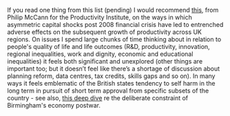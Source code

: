 If you read one thing from this list (pending) I would recommend [this](https://www.productivity.ac.uk/wp-content/uploads/2023/07/WP035-Capital-Shocks-FINAL-180723.pdf), from Philip McCann for the Productivity Institute, on the ways in which asymmetric capital shocks post 2008 financial crisis have led to entrenched adverse effects on the subsequent growth of productivity across UK regions. On issues I spend large chunks of time thinking about in relation to people's quality of life and life outcomes (R&D, productivity, innovation, regional inequalities, work and dignity, economic and educational inequalities) it feels both significant and unexplored (other things are important too; but it doesn’t feel like there’s a shortage of discussion about planning reform, data centres, tax credits, skills gaps and so on). In many ways it feels emblematic of the British states tendency to self harm in the long term in pursuit of short term approval from specific subsets of the country - see also, [this deep dive](https://unherd.com/2020/09/the-plot-against-mercia/) re the deliberate constraint of Birmingham's economy postwar. 
